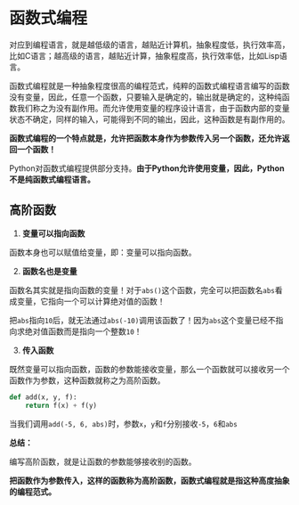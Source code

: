 # 函数式编程

对应到编程语言，就是越低级的语言，越贴近计算机，抽象程度低，执行效率高，比如C语言；越高级的语言，越贴近计算，抽象程度高，执行效率低，比如Lisp语言。



函数式编程就是一种抽象程度很高的编程范式，纯粹的函数式编程语言编写的函数没有变量，因此，任意一个函数，只要输入是确定的，输出就是确定的，这种纯函数我们称之为没有副作用。而允许使用变量的程序设计语言，由于函数内部的变量状态不确定，同样的输入，可能得到不同的输出，因此，这种函数是有副作用的。



**函数式编程的一个特点就是，允许把函数本身作为参数传入另一个函数，还允许返回一个函数！**

Python对函数式编程提供部分支持。**由于Python允许使用变量，因此，Python不是纯函数式编程语言。**



## 高阶函数

1. **变量可以指向函数**

函数本身也可以赋值给变量，即：变量可以指向函数。

2. **函数名也是变量**

函数名其实就是指向函数的变量！对于`abs()`这个函数，完全可以把函数名`abs`看成变量，它指向一个可以计算绝对值的函数！

把`abs`指向`10`后，就无法通过`abs(-10)`调用该函数了！因为`abs`这个变量已经不指向求绝对值函数而是指向一个整数`10`！

3. **传入函数**

既然变量可以指向函数，函数的参数能接收变量，那么一个函数就可以接收另一个函数作为参数，这种函数就称之为高阶函数。

```python
def add(x, y, f):
    return f(x) + f(y)
```

当我们调用`add(-5, 6, abs)`时，参数`x`，`y`和`f`分别接收`-5`，`6`和`abs`

**总结：**

编写高阶函数，就是让函数的参数能够接收别的函数。

**把函数作为参数传入，这样的函数称为高阶函数，函数式编程就是指这种高度抽象的编程范式。**




